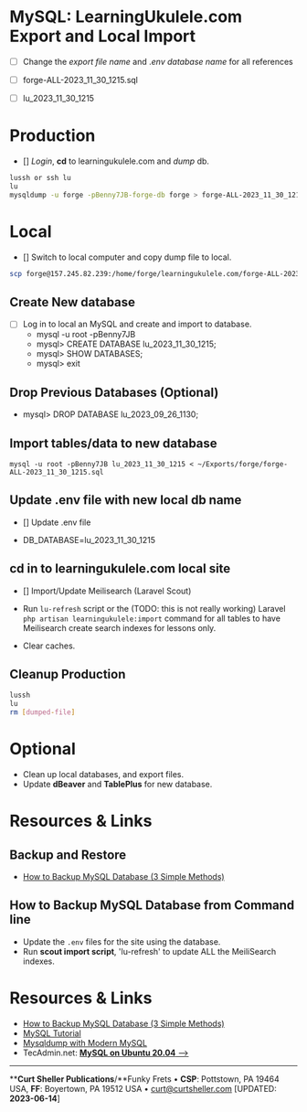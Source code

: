 # MySQL: LearningUkulele.com Export and Local Import

- [ ] Change the *export file name* and .*env database name* for all references

- [ ]  forge-ALL-2023_11_30_1215.sql
- [ ]  lu_2023_11_30_1215

# Production

- [] *Login*, **cd** to learningukulele.com and *dump* db.

```sh
lussh or ssh lu
lu
mysqldump -u forge -pBenny7JB-forge-db forge > forge-ALL-2023_11_30_1215.sql
```

# Local

- [] Switch to local computer and copy dump file to local.

```sh
scp forge@157.245.82.239:/home/forge/learningukulele.com/forge-ALL-2023_11_30_1215.sql ~/Exports/forge
```

## Create New database

- [ ] Log in to local an MySQL and create and import to database.
   - mysql -u root -pBenny7JB
   - mysql> CREATE DATABASE lu_2023_11_30_1215;
   - mysql> SHOW DATABASES;
   - mysql> exit

## Drop Previous Databases (Optional)
- mysql> DROP DATABASE lu_2023_09_26_1130;

## Import tables/data to new database

```
mysql -u root -pBenny7JB lu_2023_11_30_1215 < ~/Exports/forge/forge-ALL-2023_11_30_1215.sql
```

## Update .env file with new local db name

- [] Update .env file

- DB_DATABASE=lu_2023_11_30_1215

## cd in to learningukulele.com local site

- [] Import/Update Meilisearch (Laravel Scout)

- Run `lu-refresh` script or the (TODO: this is not really working) Laravel `php artisan learningukulele:import` command for all tables to have Meilisearch create search indexes for lessons only.
- Clear caches.

## Cleanup Production

```bash
lussh
lu
rm [dumped-file]
```

# Optional

- Clean up local databases, and export files.
- Update **dBeaver** and **TablePlus** for new database.

# Resources & Links

## Backup and Restore

- [How to Backup MySQL Database (3 Simple Methods)](https://serverguy.com/servers/how-to-backup-mysql-database/)

## How to Backup MySQL Database from Command line

- Update the `.env` files for the site using the database.
- Run <strong>scout import script</strong>, 'lu-refresh' to update ALL the MeiliSearch indexes.

# Resources & Links

- [How to Backup MySQL Database (3 Simple Methods)](https://serverguy.com/servers/how-to-backup-mysql-database/)
- [MySQL Tutorial](https://www.mysqltutorial.org/mysql-show-databases/)
- [Mysqldump with Modern MySQL](https://serversforhackers.com/c/mysqldump-with-modern-mysql)
- TecAdmin.net: [**MySQL on Ubuntu 20.04** -->](https://tecadmin.net/install-mysql-ubuntu-20-04/)

----
****Curt Sheller Publications**/**Funky Frets • **CSP**: Pottstown, PA 19464 USA, **FF**: Boyertown, PA 19512 USA • [curt@curtsheller.com](mailto:curt@curtsheller.com) [UPDATED: **2023-06-14**]
